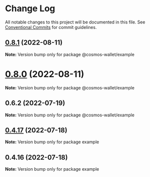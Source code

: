 # Change Log

All notable changes to this project will be documented in this file.
See [Conventional Commits](https://conventionalcommits.org) for commit guidelines.

## [0.8.1](https://github.com/cosmology-tech/cosmos-wallet/compare/@cosmos-wallet/example@0.8.0...@cosmos-wallet/example@0.8.1) (2022-08-11)

**Note:** Version bump only for package @cosmos-wallet/example





# [0.8.0](https://github.com/cosmology-tech/cosmos-wallet/compare/@cosmos-wallet/example@0.6.2...@cosmos-wallet/example@0.8.0) (2022-08-11)

**Note:** Version bump only for package @cosmos-wallet/example





## 0.6.2 (2022-07-19)

**Note:** Version bump only for package @cosmos-wallet/example

## [0.4.17](https://github.com/cosmology-tech/cosmos-wallet/compare/example@0.4.16...example@0.4.17) (2022-07-18)

**Note:** Version bump only for package example

## 0.4.16 (2022-07-18)

**Note:** Version bump only for package example
